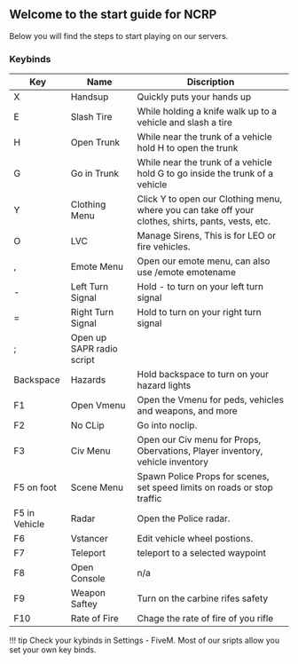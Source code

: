 ## Welcome to the start guide for NCRP
Below you will find the steps to start playing on our servers.

### Keybinds

| Key | Name | Discription |
| --- | ---- | ----------- |
| X | Handsup | Quickly puts your hands up |
| E | Slash Tire | While holding a knife walk up to a vehicle and slash a tire |
| H | Open Trunk | While near the trunk of a vehicle hold H to open the trunk |
| G | Go in Trunk | While near the trunk of a vehicle hold G to go inside the trunk of a vehicle |
| Y | Clothing Menu | Click Y to open our Clothing menu, where you can take off your clothes, shirts, pants, vests, etc.|
| O | LVC | Manage Sirens, This is for LEO or fire vehicles. |
| , | Emote Menu | Open our emote menu, can also use /emote emotename |
| - | Left Turn Signal | Hold - to turn on your left turn signal |
| = | Right Turn Signal | Hold to turn on your right turn signal |
| ; | Open up SAPR radio script |
| Backspace | Hazards | Hold backspace to turn on your hazard lights |
| F1 | Open Vmenu | Open the Vmenu for peds, vehicles and weapons, and more |
| F2 | No CLip | Go into noclip. |
| F3 | Civ Menu | Open our Civ menu for Props, Obervations, Player inventory, vehicle inventory |
| F5 on foot | Scene Menu | Spawn Police Props for scenes, set speed limits on roads or stop traffic |
| F5 in Vehicle | Radar | Open the Police radar. |
| F6 | Vstancer | Edit vehicle wheel postions. |
| F7 | Teleport | teleport to a selected waypoint |
| F8 | Open Console | n/a |
| F9 | Weapon Saftey | Turn on the carbine rifes safety |
| F10 | Rate of Fire | Chage the rate of fire of you rifle |

!!! tip
    Check your kybinds in Settings - FiveM. Most of our sripts allow you set your own key binds.



